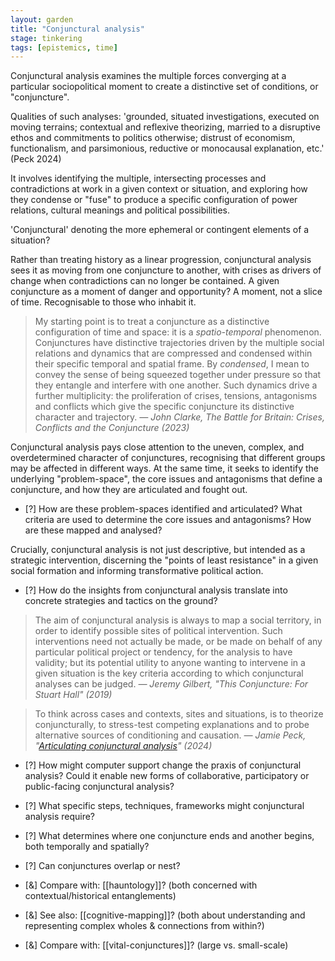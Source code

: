 ```yaml
---  
layout: garden
title: "Conjunctural analysis"
stage: tinkering
tags: [epistemics, time]
---
```


Conjunctural analysis examines the multiple forces converging at a particular sociopolitical moment to create a distinctive set of conditions, or "conjuncture".

Qualities of such analyses: 'grounded, situated investigations, executed on moving terrains; contextual and reflexive theorizing, married to a disruptive ethos and commitments to politics otherwise; distrust of economism, functionalism, and parsimonious, reductive or monocausal explanation, etc.' (Peck 2024)

It involves identifying the multiple, intersecting processes and contradictions at work in a given context or situation, and exploring how they condense or "fuse" to produce a specific configuration of power relations, cultural meanings and political possibilities. 

'Conjunctural' denoting the more ephemeral or contingent elements of a situation?

Rather than treating history as a linear progression, conjunctural analysis sees it as moving from one conjuncture to another, with crises as drivers of change when contradictions can no longer be contained. A given conjuncture as a moment of danger and opportunity? A moment, not a slice of time. Recognisable to those who inhabit it.

> My starting point is to treat a conjuncture as a distinctive configuration of time and space: it is a _spatio-temporal_ phenomenon. Conjunctures have distinctive trajectories driven by the multiple social relations and dynamics that are compressed and condensed within their specific temporal and spatial frame. By _condensed_, I mean to convey the sense of being squeezed together under pressure so that they entangle and interfere with one another. Such dynamics drive a further multiplicity: the proliferation of crises, tensions, antagonisms and conflicts which give the specific conjuncture its distinctive character and trajectory.
<cite>— John Clarke, _The Battle for Britain: Crises, Conflicts and the Conjuncture_ (2023)</cite>

Conjunctural analysis pays close attention to the uneven, complex, and overdetermined character of conjunctures, recognising that different groups may be affected in different ways. At the same time, it seeks to identify the underlying "problem-space", the core issues and antagonisms that define a conjuncture, and how they are articulated and fought out. 

- [?] How are these problem-spaces identified and articulated? What criteria are used to determine the core issues and antagonisms? How are these mapped and analysed?

Crucially, conjunctural analysis is not just descriptive, but intended as a strategic intervention, discerning the "points of least resistance" in a given social formation and informing transformative political action.

- [?] How do the insights from conjunctural analysis translate into concrete strategies and tactics on the ground?

> The aim of conjunctural analysis is always to map a social territory, in order to identify possible sites of political intervention. Such interventions need not actually be made, or be made on behalf of any particular political
project or tendency, for the analysis to have validity; but its potential utility to anyone wanting to intervene in a given situation is the key criteria according to which conjunctural analyses can be judged.
<cite>— Jeremy Gilbert, "This Conjuncture: For Stuart Hall" (2019)</cite>

> To think across cases and contexts, sites and situations, is to theorize conjuncturally, to stress-test competing explanations and to probe alternative sources of conditioning and causation.
<cite>— Jamie Peck, "[Articulating conjunctural analysis](https://doi.org/10.1177/20438206241242471)" (2024)</cite>

- [?] How might computer support change the praxis of conjunctural analysis? Could it enable new forms of collaborative, participatory or public-facing conjunctural analysis?

- [?] What specific steps, techniques, frameworks might conjunctural analysis require?
- [?] What determines where one conjuncture ends and another begins, both temporally and spatially?
- [?] Can conjunctures overlap or nest?

- [&] Compare with: [[hauntology]]? (both concerned with contextual/historical entanglements)
- [&] See also: [[cognitive-mapping]]? (both about understanding and representing complex wholes & connections from within?)
- [&] Compare with: [[vital-conjunctures]]? (large vs. small-scale)